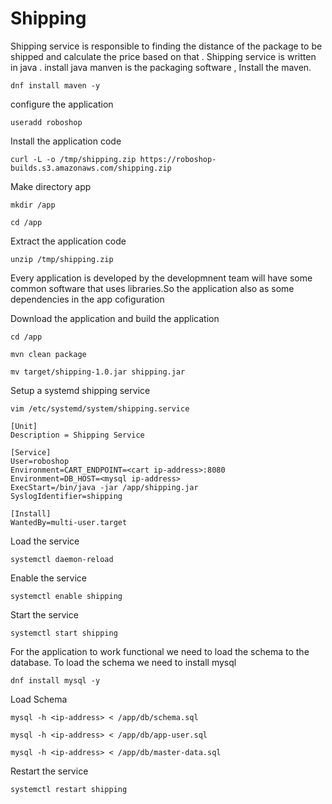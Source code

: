 # **Shipping**
Shipping service is responsible to finding the distance of the package to be shipped and calculate the price based on that .
Shipping service is written in java .
install java manven is the packaging software , Install the maven.
```
dnf install maven -y
```
configure the application
```
useradd roboshop
```
Install the application code
```
curl -L -o /tmp/shipping.zip https://roboshop-builds.s3.amazonaws.com/shipping.zip
```
Make directory app
```
mkdir /app
```
```
cd /app
```
Extract the application code
```
unzip /tmp/shipping.zip
```
Every application is developed by the developmnent team will have some common software that uses libraries.So the application also as some dependencies in the app cofiguration

Download the application and build the application
```
cd /app
```
```
mvn clean package
```
```
mv target/shipping-1.0.jar shipping.jar
```
Setup a systemd shipping service
```
vim /etc/systemd/system/shipping.service
```
```
[Unit]
Description = Shipping Service

[Service]
User=roboshop
Environment=CART_ENDPOINT=<cart ip-address>:8080
Environment=DB_HOST=<mysql ip-address>
ExecStart=/bin/java -jar /app/shipping.jar
SyslogIdentifier=shipping

[Install]
WantedBy=multi-user.target
```
Load the service
```
systemctl daemon-reload
```
Enable the service
```
systemctl enable shipping
```
Start the service
```
systemctl start shipping
```
For the application to work functional we need to load the schema to the database.
To load the schema we need to install mysql
```
dnf install mysql -y
```
Load Schema
```
mysql -h <ip-address> < /app/db/schema.sql
```
```
mysql -h <ip-address> < /app/db/app-user.sql
```
```
mysql -h <ip-address> < /app/db/master-data.sql
```
Restart the service
```
systemctl restart shipping
```


